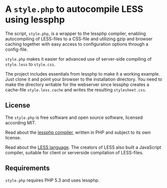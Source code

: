 A `style.php` to autocompile LESS using lessphp
===============================================

The script, `style.php`, is a wrapper to the lessphp compiler, enabling autocompiling of LESS-files to a CSS-file and utilizing gzip and browser caching together with easy access to configuration options through a config-file.

`style.php` makes it easier for advanced use of server-side compiling of `style.less` to `style.css`.

<!--more-->

The project includes essentials from lessphp to make it a working example. Just clone it and point your browser to the installation directory. You need to make the directory writable for the webserver since lessphp creates a cache-file `style.less.cache` and writes the resulting `stylesheet.css`.



License 
--------------------------------------

The `style.php` is free software and open source software, licensed according MIT.

Read about the [lessphp compiler](http://leafo.net/lessphp/), written in PHP and subject to its own license.

Read about the [LESS language](http://lesscss.org/). The creators of LESS also built a JavaScript compiler, suitable for client or serverside compilation of LESS-files.



Requirements 
--------------------------------------

`style.php` requires PHP 5.3 and uses lessphp. 



